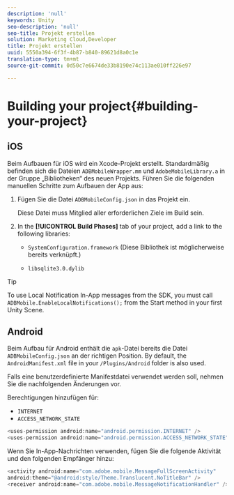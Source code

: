 ```yaml
---
description: 'null'
keywords: Unity
seo-description: 'null'
seo-title: Projekt erstellen
solution: Marketing Cloud,Developer
title: Projekt erstellen
uuid: 5550a394-6f3f-4b87-b840-89621d8a0c1e
translation-type: tm+mt
source-git-commit: 0d50c7e6674de33b8190e74c113ae010ff226e97

---
```



# Building your project{#building-your-project}

## iOS

Beim Aufbauen für iOS wird ein Xcode-Projekt erstellt. Standardmäßig befinden sich die Dateien `ADBMobileWrapper.mm` und `AdobeMobileLibrary.a` in der Gruppe „Bibliotheken“ des neuen Projekts. Führen Sie die folgenden manuellen Schritte zum Aufbauen der App aus:

1. Fügen Sie die Datei `ADBMobileConfig.json` in das Projekt ein.

   Diese Datei muss Mitglied aller erforderlichen Ziele im Build sein.

1. In the **[!UICONTROL Build Phases]** tab of your project, add a link to the following libraries:

   * `SystemConfiguration.framework`
(Diese Bibliothek ist möglicherweise bereits verknüpft.)

   * `libsqlite3.0.dylib`

>[!TIP]
>
>To use Local Notification In-App messages from the SDK, you must call `ADBMobile.EnableLocalNotifications();` from the Start method in your first Unity Scene.

## Android

Beim Aufbau für Android enthält die `apk`-Datei bereits die Datei `ADBMobileConfig.json` an der richtigen Position. By default, the `AndroidManifest.xml` file in your `/Plugins/Android` folder is also used.

Falls eine benutzerdefinierte Manifestdatei verwendet werden soll, nehmen Sie die nachfolgenden Änderungen vor.

Berechtigungen hinzufügen für:

* `INTERNET`
* `ACCESS_NETWORK_STATE`

```java
<uses-permission android:name="android.permission.INTERNET" />
<uses-permission android:name="android.permission.ACCESS_NETWORK_STATE" />
```

Wenn Sie In-App-Nachrichten verwenden, fügen Sie die folgende Aktivität und den folgenden Empfänger hinzu:

```java
<activity android:name="com.adobe.mobile.MessageFullScreenActivity"  
android:theme="@android:style/Theme.Translucent.NoTitleBar" />
<receiver android:name="com.adobe.mobile.MessageNotificationHandler" />
```
